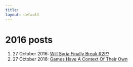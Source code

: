 ```yaml
---
title: 
layout: default
---
```


# 2016 posts

1. 27 October 2016: [Will Syria Finally Break R2P?](https://suklea.github.io/posts/2016/October/27.html) 
2. 27 October 2016: [Games Have A Context Of Their Own](https://suklea.github.io/posts/2016/October/27a.html)
